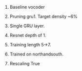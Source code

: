 
1. Baseline vocoder

2. Pruning gru1. Target density ~6%

3. Single GRU layer.

4. Resnet depth of 1.

5. Training length 5->7.

6. Trained on northandsouth.

7. Rescaling True

